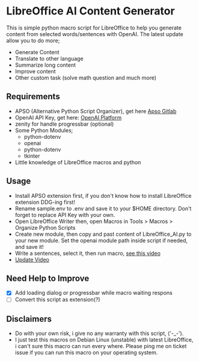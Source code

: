 # LibreOffice AI Content Generator

This is simple python macro script for LibreOffice to help you generate content from selected words/sentences with OpenAI. 
The latest update allow you to do more;
- Generate Content
- Translate to other language
- Summarize long content
- Improve content
- Other custom task (solve math question and much more)

## Requirements
- APSO (Alternative Python Script Organizer), get here [Apso Gitlab](https://gitlab.com/jmzambon/apso/)
- OpenAI API Key, get here: [OpenAI Platform](https://platform.openai.com/account/api-keys)
- zenity for handle progressbar (optional)
- Some Python Modules;
    - python-dotenv
    - openai
    - python-dotenv
    - tkinter
- Little knowledge of LibreOffice macros and python

## Usage
- Install APSO extension first, if you don't know how to install LibreOffice extension DDG-ing first!
- Rename sample.env to .env and save it to your $HOME directory. Don't forget to replace API Key with your own.
- Open LibreOffice Writer then, open Macros in Tools > Macros > Organize Python Scripts
- Create new module, then copy and past content of LibreOffice_AI.py to your new module. Set the openai module path inside script if needed, and save it!
- Write a sentences, select it, then run macro, [see this video](https://youtu.be/riSqE-5o8is)
- [Update Video](https://youtu.be/nJqgQcosNjc)

## Need Help to Improve 
- [x] Add loading dialog or progressbar while macro waiting respons
- [ ] Convert this script as extension(?)

## Disclaimers
- Do with your own risk, i give no any warranty with this script, ('-_-').
- I just test this macros on Debian Linux (unstable) with latest LibreOffice, i can't sure this macro can run every where. Please ping me on ticket issue if you can run this macro on your operating system.
